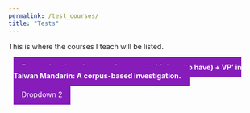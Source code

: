 ```yaml
---
permalink: /test_courses/
title: "Tests"
---
```


This is where the courses I teach will be listed.

<style>




.dropdown {
  display: inline-block;
  position: relative;
  outline: none;
  margin: 10px;
}

.dropbtn {
  padding: 12px 16px;
  color: white;
  background-color: #861cb9;
  cursor: pointer;
  transition: 0.35s ease-out;
}

.dropdown .dropdown-content {
  position: absolute;
  top: 50%;
  background-color: #f7f7f7;
  min-width: 120%;
  box-shadow: 0px 8px 16px rgba(0, 0, 0, 0.2);
  z-index: 100000;
  visibility: hidden;
  opacity: 0;
  transition: 0.35s ease-out;
}

.dropdown-content a {
  color: black;
  padding: 12px 16px;
  display: block;
  text-decoration: none;
  transition: 0.35s ease-out;
}
.dropdown-content a:hover {
  background-color: #eaeaea;
}

.dropdown:focus .dropdown-content {
  outline: none;
  transform: translateY(20px);
  visibility: visible;
  opacity: 1;
}
.dropbtn:hover, .dropdown:focus .dropbtn {
  background-color: #691692;
}

.dropdown .db2 {
  position: absolute;
  top: 0; right: 0; bottom: 0; left: 0; opacity: 0;
  cursor: pointer;
  z-index: 10;
  display: none;
}
.dropdown:focus .db2 {
  display: inline-block;
}
.dropdown .db2:focus .dropdown-content {
  outline: none;
  visibility: hidden;
  opacity: 0;
}
</style>

<div class="dropdown" tabindex="1">
  <i class="db2" tabindex="1"></i>
  <a class="dropbtn"><b>Expressing the existence of an event with ‘<i>you</i> (to have) + VP’ in Taiwan Mandarin: A corpus-based investigation.</b></a>
   <div class="dropdown-content">
      <p>Abstract of the article Abstract of the article Abstract of the article Abstract of the article Abstract of the article Abstract of the article Abstract of the article Abstract of the article Abstract of the article </p>
      <a href="https://doi.org/10.1075/consl.21046.col" target="_blank">Link to the article</a>
   </div>
</div>

<div class="dropdown" tabindex="1">
  <i class="db2" tabindex="1"></i>
  <a class="dropbtn">Dropdown 2</a>
   <div class="dropdown-content">
      <a href="#">Blog</a>
      <a href="#">Plans</a>
      <a href="#">Partners</a>
   </div>
</div>